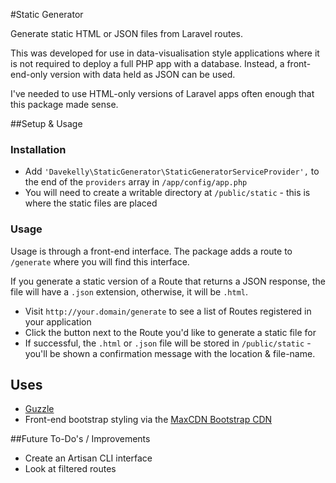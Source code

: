 #Static Generator

Generate static HTML or JSON files from Laravel routes.

This was developed for use in data-visualisation style applications where it is not required to deploy a full PHP app with a database. Instead, a front-end-only version with data held as JSON can be used. 

I've needed to use HTML-only versions of Laravel apps often enough that this package made sense.



##Setup & Usage

### Installation

- Add `'Davekelly\StaticGenerator\StaticGeneratorServiceProvider',` to the end of the `providers` array in `/app/config/app.php`
- You will need to create a writable directory at `/public/static` -  this is where the static files are placed

### Usage

Usage is through a front-end interface. The package adds a route to `/generate` where you will find this interface. 

If you generate a static version of a Route that returns a JSON response, the file will have a `.json` extension, otherwise, it will be `.html`.

- Visit `http://your.domain/generate` to see a list of Routes registered in your application
- Click the button next to the Route you'd like to generate a static file for
- If successful, the `.html` or `.json` file will be stored in `/public/static` - you'll be shown a confirmation message with the location & file-name.


## Uses
- [Guzzle](http://guzzlephp.org)
- Front-end bootstrap styling via the [MaxCDN Bootstrap CDN](http://www.bootstrapcdn.com/)

##Future To-Do's / Improvements

- Create an Artisan CLI interface
- Look at filtered routes